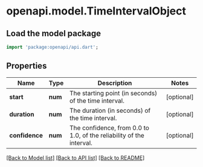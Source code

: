 # openapi.model.TimeIntervalObject

## Load the model package
```dart
import 'package:openapi/api.dart';
```

## Properties
Name | Type | Description | Notes
------------ | ------------- | ------------- | -------------
**start** | **num** | The starting point (in seconds) of the time interval. | [optional] 
**duration** | **num** | The duration (in seconds) of the time interval. | [optional] 
**confidence** | **num** | The confidence, from 0.0 to 1.0, of the reliability of the interval. | [optional] 

[[Back to Model list]](../README.md#documentation-for-models) [[Back to API list]](../README.md#documentation-for-api-endpoints) [[Back to README]](../README.md)


